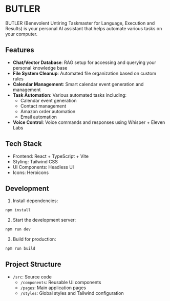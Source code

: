 # BUTLER

BUTLER (Benevolent Untiring Taskmaster for Language, Execution and Results) is your personal AI assistant that helps automate various tasks on your computer.

## Features

- **Chat/Vector Database**: RAG setup for accessing and querying your personal knowledge base
- **File System Cleanup**: Automated file organization based on custom rules
- **Calendar Management**: Smart calendar event generation and management
- **Task Automation**: Various automated tasks including:
  - Calendar event generation
  - Contact management
  - Amazon order automation
  - Email automation
- **Voice Control**: Voice commands and responses using Whisper + Eleven Labs

## Tech Stack

- Frontend: React + TypeScript + Vite
- Styling: Tailwind CSS
- UI Components: Headless UI
- Icons: Heroicons

## Development

1. Install dependencies:
```bash
npm install
```

2. Start the development server:
```bash
npm run dev
```

3. Build for production:
```bash
npm run build
```

## Project Structure

- `/src`: Source code
  - `/components`: Reusable UI components
  - `/pages`: Main application pages
  - `/styles`: Global styles and Tailwind configuration

